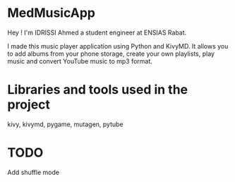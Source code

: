 # MedMusicApp
 Hey ! I'm IDRISSI Ahmed a student engineer at ENSIAS Rabat.

 I made this music player application using Python and KivyMD. It allows you to add albums from your phone storage, create your own playlists, play music and convert YouTube music to mp3 format.

# Libraries and tools used in the project
 kivy, kivymd, pygame, mutagen, pytube

# TODO
 Add shuffle mode